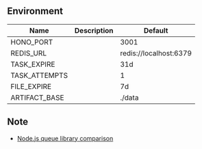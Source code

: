 ## Environment

| Name          | Description | Default                |
| ------------- | ----------- | ---------------------- |
| HONO_PORT     |             | 3001                   |
| REDIS_URL     |             | redis://localhost:6379 |
| TASK_EXPIRE   |             | 31d                    |
| TASK_ATTEMPTS |             | 1                      |
| FILE_EXPIRE   |             | 7d                     |
| ARTIFACT_BASE |             | ./data                 |

## Note

- [Node.js queue library comparison](https://npm-compare.com/agenda,bee-queue,bull,bullmq,kue)
